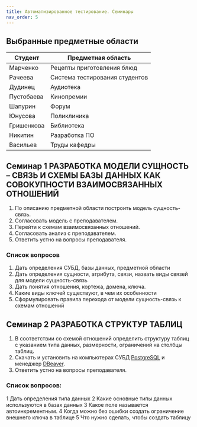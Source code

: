 ```yaml
---
title: Автоматизированное тестирование. Семинары
nav_order: 5
---
```


## Выбранные предметные области

| Студент           |Предметная область |
|------------------|-------------------------------------------------------------|
|Марченко                  | Рецепты приготовления блюд                                                             |
|Рачеева                  | Система тестирования студентов                                                             |
|Дудинец                  | Аудиотека                                                             |
|Пустобаева               | Кинопремии |
|Шапурин                  | Форум |
| Юнусова                 | Поликлиника |
| Гришенкова              | Библиотека |
| Никитин                 | Разработка ПО|
| Васильев                | Труды кафедры |

## Семинар 1 РАЗРАБОТКА МОДЕЛИ СУЩНОСТЬ – СВЯЗЬ И СХЕМЫ БАЗЫ ДАННЫХ КАК СОВОКУПНОСТИ ВЗАИМОСВЯЗАННЫХ ОТНОШЕНИЙ
1. По описанию предметной области построить модель сущность-
связь.
2. Согласовать модель с преподавателем.
3. Перейти к схемам взаимосвязанных отношений.
4. Согласовать анализ с преподавателем.
5. Ответить устно на вопросы преподавателя.

### Cписок вопросов
1. Дать определения СУБД, базы данных, предметной области
2. Дать определения сущности, атрибута, связи, назвать виды
связей для модели сущность-связь
3. Дать понятия отношения, кортежа, домена, ключа.
4. Какие виды ключей существуют, в чем их особенности
5. Сформулировать правила перехода от модели сущность-связь к
схемам отношений

## Семинар 2 РАЗРАБОТКА СТРУКТУР ТАБЛИЦ
1. В соответствии со схемой отношений определить структуру таблиц с указанием типа данных, размерности, ограничений на столбцы таблиц.
2. Скачать и установить на компьютерах СУБД [PostgreSQL](https://www.postgresql.org/download/) и менеджер [DBeaver](https://dbeaver.io/download/).
3. Ответить устно на вопросы преподавателя.

### Список вопросов:
1 Дать определения типа данных
2 Какие основные типы данных используются в базах данных
3 Какое поле называется автоинкрементным.
4 Когда можно без ошибки создать ограничение внешнего ключа в
таблице
5 Что нужно сделать, чтобы создать таблицу
